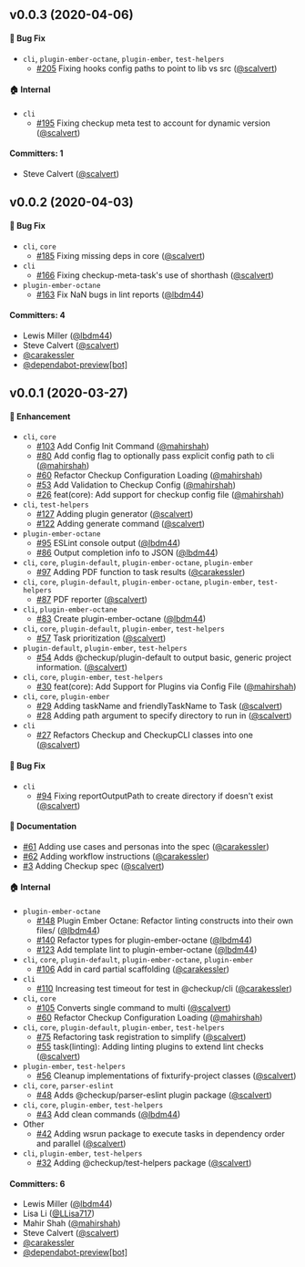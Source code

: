## v0.0.3 (2020-04-06)

#### :bug: Bug Fix
* `cli`, `plugin-ember-octane`, `plugin-ember`, `test-helpers`
  * [#205](https://github.com/checkupjs/checkup/pull/205) Fixing hooks config paths to point to lib vs src ([@scalvert](https://github.com/scalvert))

#### :house: Internal
* `cli`
  * [#195](https://github.com/checkupjs/checkup/pull/195) Fixing checkup meta test to account for dynamic version ([@scalvert](https://github.com/scalvert))

#### Committers: 1
- Steve Calvert ([@scalvert](https://github.com/scalvert))


## v0.0.2 (2020-04-03)

#### :bug: Bug Fix
* `cli`, `core`
  * [#185](https://github.com/checkupjs/checkup/pull/185) Fixing missing deps in core ([@scalvert](https://github.com/scalvert))
* `cli`
  * [#166](https://github.com/checkupjs/checkup/pull/166) Fixing checkup-meta-task's use of shorthash ([@scalvert](https://github.com/scalvert))
* `plugin-ember-octane`
  * [#163](https://github.com/checkupjs/checkup/pull/163) Fix NaN bugs in lint reports ([@lbdm44](https://github.com/lbdm44))

#### Committers: 4
- Lewis Miller ([@lbdm44](https://github.com/lbdm44))
- Steve Calvert ([@scalvert](https://github.com/scalvert))
- [@carakessler](https://github.com/carakessler)
- [@dependabot-preview[bot]](https://github.com/apps/dependabot-preview)


## v0.0.1 (2020-03-27)

#### :rocket: Enhancement
* `cli`, `core`
  * [#103](https://github.com/checkupjs/checkup/pull/103) Add Config Init Command ([@mahirshah](https://github.com/mahirshah))
  * [#80](https://github.com/checkupjs/checkup/pull/80) Add config flag to optionally pass explicit config path to cli ([@mahirshah](https://github.com/mahirshah))
  * [#60](https://github.com/checkupjs/checkup/pull/60) Refactor Checkup Configuration Loading ([@mahirshah](https://github.com/mahirshah))
  * [#53](https://github.com/checkupjs/checkup/pull/53) Add Validation to Checkup Config ([@mahirshah](https://github.com/mahirshah))
  * [#26](https://github.com/checkupjs/checkup/pull/26) feat(core): Add support for checkup config file ([@mahirshah](https://github.com/mahirshah))
* `cli`, `test-helpers`
  * [#127](https://github.com/checkupjs/checkup/pull/127) Adding plugin generator ([@scalvert](https://github.com/scalvert))
  * [#122](https://github.com/checkupjs/checkup/pull/122) Adding generate command ([@scalvert](https://github.com/scalvert))
* `plugin-ember-octane`
  * [#95](https://github.com/checkupjs/checkup/pull/95) ESLint console output ([@lbdm44](https://github.com/lbdm44))
  * [#86](https://github.com/checkupjs/checkup/pull/86) Output completion info to JSON ([@lbdm44](https://github.com/lbdm44))
* `cli`, `core`, `plugin-default`, `plugin-ember-octane`, `plugin-ember`
  * [#97](https://github.com/checkupjs/checkup/pull/97) Adding PDF function to task results ([@carakessler](https://github.com/carakessler))
* `cli`, `core`, `plugin-default`, `plugin-ember-octane`, `plugin-ember`, `test-helpers`
  * [#87](https://github.com/checkupjs/checkup/pull/87) PDF reporter ([@scalvert](https://github.com/scalvert))
* `cli`, `plugin-ember-octane`
  * [#83](https://github.com/checkupjs/checkup/pull/83) Create plugin-ember-octane ([@lbdm44](https://github.com/lbdm44))
* `cli`, `core`, `plugin-default`, `plugin-ember`, `test-helpers`
  * [#57](https://github.com/checkupjs/checkup/pull/57) Task prioritization ([@scalvert](https://github.com/scalvert))
* `plugin-default`, `plugin-ember`, `test-helpers`
  * [#54](https://github.com/checkupjs/checkup/pull/54) Adds @checkup/plugin-default to output basic, generic project information. ([@scalvert](https://github.com/scalvert))
* `cli`, `core`, `plugin-ember`, `test-helpers`
  * [#30](https://github.com/checkupjs/checkup/pull/30) feat(core): Add Support for Plugins via Config File ([@mahirshah](https://github.com/mahirshah))
* `cli`, `core`, `plugin-ember`
  * [#29](https://github.com/checkupjs/checkup/pull/29) Adding taskName and friendlyTaskName to Task ([@scalvert](https://github.com/scalvert))
  * [#28](https://github.com/checkupjs/checkup/pull/28) Adding path argument to specify directory to run in ([@scalvert](https://github.com/scalvert))
* `cli`
  * [#27](https://github.com/checkupjs/checkup/pull/27) Refactors Checkup and CheckupCLI classes into one ([@scalvert](https://github.com/scalvert))

#### :bug: Bug Fix
* `cli`
  * [#94](https://github.com/checkupjs/checkup/pull/94) Fixing reportOutputPath to create directory if doesn't exist ([@scalvert](https://github.com/scalvert))

#### :memo: Documentation
* [#61](https://github.com/checkupjs/checkup/pull/61) Adding use cases and personas into the spec ([@carakessler](https://github.com/carakessler))
* [#62](https://github.com/checkupjs/checkup/pull/62) Adding workflow instructions ([@carakessler](https://github.com/carakessler))
* [#3](https://github.com/checkupjs/checkup/pull/3) Adding Checkup spec ([@scalvert](https://github.com/scalvert))

#### :house: Internal
* `plugin-ember-octane`
  * [#148](https://github.com/checkupjs/checkup/pull/148) Plugin Ember Octane: Refactor linting constructs into their own files/ ([@lbdm44](https://github.com/lbdm44))
  * [#140](https://github.com/checkupjs/checkup/pull/140) Refactor types for plugin-ember-octane ([@lbdm44](https://github.com/lbdm44))
  * [#123](https://github.com/checkupjs/checkup/pull/123) Add template lint to plugin-ember-octane ([@lbdm44](https://github.com/lbdm44))
* `cli`, `core`, `plugin-default`, `plugin-ember-octane`, `plugin-ember`
  * [#106](https://github.com/checkupjs/checkup/pull/106) Add in card partial scaffolding ([@carakessler](https://github.com/carakessler))
* `cli`
  * [#110](https://github.com/checkupjs/checkup/pull/110) Increasing test timeout for test in @checkup/cli ([@carakessler](https://github.com/carakessler))
* `cli`, `core`
  * [#105](https://github.com/checkupjs/checkup/pull/105) Converts single command to multi ([@scalvert](https://github.com/scalvert))
  * [#60](https://github.com/checkupjs/checkup/pull/60) Refactor Checkup Configuration Loading ([@mahirshah](https://github.com/mahirshah))
* `cli`, `core`, `plugin-default`, `plugin-ember`, `test-helpers`
  * [#75](https://github.com/checkupjs/checkup/pull/75) Refactoring task registration to simplify ([@scalvert](https://github.com/scalvert))
  * [#55](https://github.com/checkupjs/checkup/pull/55) task(linting): Adding linting plugins to extend lint checks ([@scalvert](https://github.com/scalvert))
* `plugin-ember`, `test-helpers`
  * [#56](https://github.com/checkupjs/checkup/pull/56) Cleanup implementations of fixturify-project classes ([@scalvert](https://github.com/scalvert))
* `cli`, `core`, `parser-eslint`
  * [#48](https://github.com/checkupjs/checkup/pull/48) Adds @checkup/parser-eslint plugin package ([@scalvert](https://github.com/scalvert))
* `cli`, `core`, `plugin-ember`, `test-helpers`
  * [#43](https://github.com/checkupjs/checkup/pull/43) Add clean commands ([@lbdm44](https://github.com/lbdm44))
* Other
  * [#42](https://github.com/checkupjs/checkup/pull/42) Adding wsrun package to execute tasks in dependency order and parallel ([@scalvert](https://github.com/scalvert))
* `cli`, `plugin-ember`, `test-helpers`
  * [#32](https://github.com/checkupjs/checkup/pull/32) Adding @checkup/test-helpers package ([@scalvert](https://github.com/scalvert))

#### Committers: 6
- Lewis Miller ([@lbdm44](https://github.com/lbdm44))
- Lisa Li ([@LLisa717](https://github.com/LLisa717))
- Mahir Shah ([@mahirshah](https://github.com/mahirshah))
- Steve Calvert ([@scalvert](https://github.com/scalvert))
- [@carakessler](https://github.com/carakessler)
- [@dependabot-preview[bot]](https://github.com/apps/dependabot-preview)


